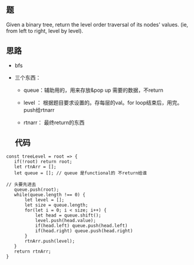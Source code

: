 ## 题

Given a binary tree, return the level order traversal of its nodes' values. (ie, from left to right, level by level).

## 思路

- bfs

- 三个东西： 
    
    - queue：辅助用的，用来存放&pop up 需要的数据，不return
    
    - level ： 根据题目要求设置的。存每层的val。for loop结束后，用完。push给rtnarr
    
    - rtnarr： 最终return的东西
    
  ## 代码
  
 ```
 const treeLevel = root => {
	if(!root) return root; 
	let rtnArr = [];
	let queue = []; // queue 是functional的 不return给谁

// 头要先进去
	queue.push(root);
	while(queue.length !== 0) {
		let level = [];
		let size = queue.length;
		for(let i = 0; i < size; i++) {
			let head = queue.shift();
			level.push(head.value);
			if(head.left) queue.push(head.left)
			if(head.right) queue.push(head.right)
		}
		rtnArr.push(level);
	}
	return rtnArr;
}
 ``` 
